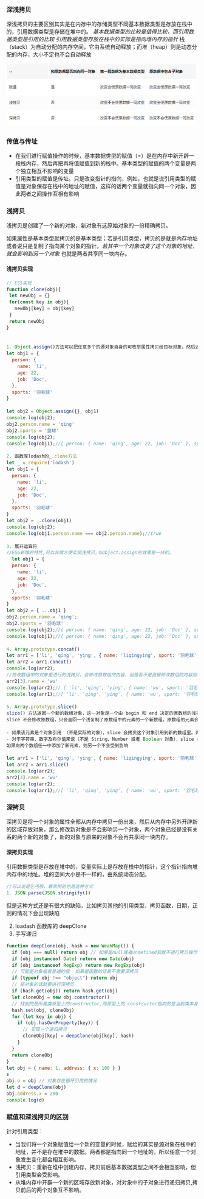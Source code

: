 ### 深浅拷贝

深浅拷贝的主要区别其实是在内存中的存储类型不同基本数据类型是存放在栈中的，引用数据类型是存储在堆中的。 _基本数据类型的比较是值得比较，而引用数据类型是引用的比较_ _引用数据类型存放在栈中的实际是指向堆内存的指针_ 栈（stack）为自动分配的内存空间，它由系统自动释放；而堆（heap）则是动态分配的内存，大小不定也不会自动释放

![深浅拷贝总结](./img/深浅拷贝.png)

### 传值与传址

- 在我们进行赋值操作的时候，基本数据类型的赋值（=）是在内存中新开辟一段栈内存，然后再把再将值赋值到新的栈中。基本类型的赋值的两个变量是两个独立相互不影响的变量
- 引用类型的赋值是传址。只是改变指针的指向，例如，也就是说引用类型的赋值是对象保存在栈中的地址的赋值，这样的话两个变量就指向同一个对象，因此两者之间操作互相有影响

### 浅拷贝

浅拷贝是创建了一个新的对象，新对象有这原始对象的一份精确拷贝。

如果属性是基本类型就拷贝的是基本类型；若是引用类型，拷贝的是就是内存地址或者说只是复制了指向某个对象的指针。_若其中一个对象改变了这个对象的地址，就会影响到另一个对象_ 也就是两者共享同一块内存。

#### 浅拷贝实现

```js
// ES5实现
function clone(obj){
 let newObj = {}
 for(const key in obj){
   newObj[key] = obj[key]
 }
 return newObj
}


1. Object.assign()方法可以把任意多个的源对象自身的可枚举属性拷贝给目标对象，然后返回目标对象
let obj1 = {
  person: {
    name: 'li',
    age: 22,
    job: 'Doc',
  },
  sports: '羽毛球'
}

let obj2 = Object.assign({}, obj1)
console.log(obj2);
obj2.person.name = 'qing'
obj2.sports = '篮球'
console.log(obj2);
console.log(obj1);//{ person: { name: 'qing', age: 22, job: 'Doc' }, sports: '羽毛球' }会修改源对象

2. 函数库lodash的_.clone方法
let _ = require('lodash')
let obj1 = {
  person: {
    name: 'li',
    age: 22,
    job: 'Doc',
  },
  sports: '羽毛球'
}
let obj2 = _.clone(obj1)
console.log(obj2);
console.log(obj1.person.name === obj2.person.name);//true

3. 展开运算符
//ES6新增的特性,可以非常方便实现浅拷贝,与Object.assign的效果是一样的。
  let obj1 = {
  person: {
    name: 'li',
    age: 22,
    job: 'Doc',
  },
  sports: '羽毛球'
}
let obj2 = { ...obj1 }
obj2.person.name = 'qing';
obj2.sports = '羽毛球'
console.log(obj2);//{ person: { name: 'qing', age: 22, job: 'Doc' }, sports: '羽毛球' }
console.log(obj1);//{ person: { name: 'qing', age: 22, job: 'Doc' }, sports: '羽毛球' }

4. Array.prototype.concat()
let arr1 = ['li', 'qing', 'ying', { name: 'liqingying', sport: '羽毛球' }]
let arr2 = arr1.concat()
console.log(arr2);
//修改数组中的对象是进行的浅拷贝，会修改原数组的内容，但是若不是直接修改数组的内容则不会修改原数组
arr2[3].name = 'wu'
console.log(arr2);// [ 'li', 'qing', 'ying', { name: 'wu', sport: '羽毛球' } ]
console.log(arr1);//[ 'li', 'qing', 'ying', { name: 'wu', sport: '羽毛球' } ]

5. Array.prototype.slice()
slice() 方法返回一个新的数组对象，这一对象是一个由 begin 和 end 决定的原数组的浅拷贝（包括 begin，不包括end）。原始数组不会被改变
slice 不会修改原数组，只会返回一个浅复制了原数组中的元素的一个新数组。原数组的元素会按照下述规则拷贝：

- 如果该元素是个对象引用 （不是实际的对象），slice 会拷贝这个对象引用到新的数组里。两个对象引用都引用了同一个对象。如果被引用的对象发生改变，则新的和原来的数组中的这个元素也会发生改变。
- 对于字符串、数字及布尔值来说（不是 String、Number 或者 Boolean 对象），slice 会拷贝这些值到新的数组里。在别的数组里修改这些字符串或数字或是布尔值，将不会影响另一个数组。
如果向两个数组任一中添加了新元素，则另一个不会受到影响

let arr1 = ['li', 'qing', 'ying', { name: 'liqingying', sport: '羽毛球' }]
let arr2 = arr1.slice()
console.log(arr2);
arr2[3].name = 'wu'
console.log(arr2);
console.log(arr1);//[ 'li', 'qing', 'ying', { name: 'wu', sport: '羽毛球' } ]
```

### 深拷贝

深拷贝是将一个对象的属性全部从内存中拷贝一份出来，然后从内存中另外开辟新的区域存放对象，那么修改新对象是不会影响另一个对象，两个对象已经是没有关系的两个新的对象了，新的对象与原来的对象不会再共享同一块内存。

#### 深拷贝实现

引用数据类型是存放在堆中的，变量实际上是存放在栈中的指针，这个指针指向堆内存中的地址。堆的空间大小是不一样的，由系统动态分配。

```js
//可以说是乞丐版，最常用的也是这种方式
1. JSON.parse(JSON.stringify())

```

但是这种方式还是有很大的缺陷，比如拷贝其他的引用类型，拷贝函数，日期，正则的情况下会出现缺陷

2. loadash 函数库的 deepClone
3. 手写递归

```js
function deepClone(obj, hash = new WeakMap()) {
  if (obj === null) return obj // 如果是null或者undefined我就不进行拷贝操作
  if (obj instanceof Date) return new Date(obj)
  if (obj instanceof RegExp) return new RegExp(obj)
  // 可能是对象或者普通的值  如果是函数的话是不需要深拷贝
  if (typeof obj !== "object") return obj
  // 是对象的话就要进行深拷贝
  if (hash.get(obj)) return hash.get(obj)
  let cloneObj = new obj.constructor()
  // 找到的是所属类原型上的constructor,而原型上的 constructor指向的是当前类本身
  hash.set(obj, cloneObj)
  for (let key in obj) {
    if (obj.hasOwnProperty(key)) {
      // 实现一个递归拷贝
      cloneObj[key] = deepClone(obj[key], hash)
    }
  }
  return cloneObj
}
let obj = { name: 1, address: { x: 100 } }
s
obj.o = obj // 对象存在循环引用的情况
let d = deepClone(obj)
obj.address.x = 200
console.log(d)
```

### 赋值和深浅拷贝的区别

针对引用类型：

- 当我们将一个对象赋值给一个新的变量的时候，赋给的其实是源对象在栈中的地址，并不是存在堆中的数据。两者都是指向同一个地址的，所以任意一个对象发生变化都会相互影响。
- 浅拷贝：重新在堆中创建内存，拷贝前后基本数据类型之间不会相互影响，但引用类型会受影响。
- 从堆内存中开辟一个新的区域存放新对象，对对象中的子对象进行递归拷贝,拷贝前后的两个对象互不影响。
